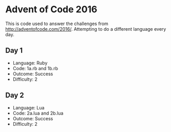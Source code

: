 # Advent of Code 2016

This is code used to answer the challenges from http://adventofcode.com/2016/. Attempting to do a different language every day.

## Day 1

* Language: Ruby
* Code: 1a.rb and 1b.rb
* Outcome: Success
* Difficulty: 2

## Day 2

* Language: Lua
* Code: 2a.lua and 2b.lua
* Outcome: Success
* Difficulty: 2
